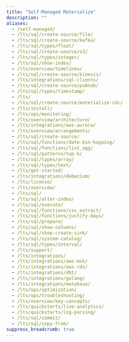 ```yaml
---
title: "Self-Managed Materialize"
description: ""
aliases:
  - /self-managed/
  - /lts/sql/create-source/file/
  - /lts/sql/create-source/kafka/
  - /lts/sql/types/float/
  - /lts/sql/create-source/s3/
  - /lts/sql/types/integer/
  - /lts/sql/show-index/
  - /lts/overview/timelines/
  - /lts/sql/create-source/kinesis/
  - /lts/integrations/sql-clients/
  - /lts/sql/create-source/pubnub/
  - /lts/sql/types/timestamp/
  - /lts/
  - /lts/sql/create-source/materialize-cdc/
  - /lts/install/
  - /lts/ops/monitoring/
  - /lts/overview/architecture/
  - /lts/integrations/aws-aurora/
  - /lts/overview/arrangements/
  - /lts/sql/create-source/
  - /lts/sql/functions/date-bin-hopping/
  - /lts/sql/functions/list_agg/
  - /lts/sql/patterns/top-k/
  - /lts/sql/types/array/
  - /lts/sql/types/text/
  - /lts/get-started/
  - /lts/integrations/debezium/
  - /lts/license/
  - /lts/overview/
  - /lts/sql/
  - /lts/sql/alter-index/
  - /lts/sql/execute/
  - /lts/sql/functions/csv_extract/
  - /lts/sql/functions/justify-days/
  - /lts/sql/prepare/
  - /lts/sql/show-columns/
  - /lts/sql/show-create-sink/
  - /lts/sql/system-catalog/
  - /lts/sql/types/interval/
  - /lts/support/
  - /lts/integrations/
  - /lts/integrations/aws-msk/
  - /lts/integrations/aws-rds/
  - /lts/integrations/dbt/
  - /lts/integrations/golang/
  - /lts/integrations/metabase/
  - /lts/ops/optimization/
  - /lts/ops/troubleshooting/
  - /lts/overview/key-concepts/
  - /lts/quickstarts/live-analytics/
  - /lts/quickstarts/log-parsing/
  - /lts/sql/commit/
  - /lts/sql/copy-from/
suppress_breadcrumb: true
---
```


<!-- Note: The self-managed docs are in a separate branch. The self-managed section in main is used for redirect purposes of the pre-self-managed (circa Dec. 2024) self-managed docs -->
